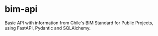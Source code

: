 # bim-api

Basic API with information from Chile's BIM Standard for Public Projects, using FastAPI, Pydantic and SQLAlchemy.


